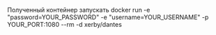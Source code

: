 Полученный контейнер запускать
docker run -e "password=YOUR_PASSWORD" -e "username=YOUR_USERNAME" -p YOUR_PORT:1080 --rm -d xerby/dantes
